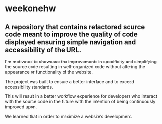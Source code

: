 # weekonehw

## A repository that contains refactored source code meant to improve the quality of code displayed ensuring simple navigation and accessibility of the URL.

I'm motivated to showcase the improvements in specificity and simplifying the source code resulting in well-organized code without altering the appearance or functionality of the website.

The project was built to ensure a better interface and to exceed accessibility standards.

This will result in a better workflow experience for developers who interact with the source code in the future with the intention of being continuously improved upon.

We learned that in order to maximize a website’s development.
